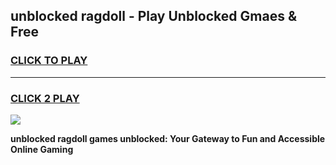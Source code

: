 
## unblocked ragdoll - Play Unblocked Gmaes & Free
<h3>
<a href="https://news.freeplayer.one?title=unblocked_ragdoll&ref=23F">CLICK TO PLAY</a></h3>
<hr>

<h3>
<a href="https://news.freeplayer.one?title=unblocked_ragdoll&ref=23F">CLICK 2 PLAY</a>
  
</h3>

<a href="https://news.freeplayer.one?title=unblocked_ragdoll&ref=23F/"><img src="https://clearcache.store/games.png"></a>


**unblocked ragdoll games unblocked: Your Gateway to Fun and Accessible Online Gaming**
